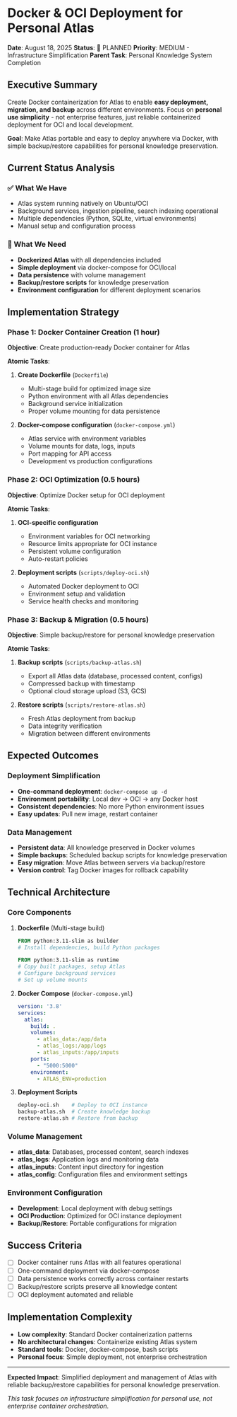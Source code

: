# Docker & OCI Deployment for Personal Atlas

**Date**: August 18, 2025
**Status**: 🎯 PLANNED
**Priority**: MEDIUM - Infrastructure Simplification
**Parent Task**: Personal Knowledge System Completion

## Executive Summary

Create Docker containerization for Atlas to enable **easy deployment, migration, and backup** across different environments. Focus on **personal use simplicity** - not enterprise features, just reliable containerized deployment for OCI and local development.

**Goal**: Make Atlas portable and easy to deploy anywhere via Docker, with simple backup/restore capabilities for personal knowledge preservation.

## Current Status Analysis

### ✅ What We Have
- Atlas system running natively on Ubuntu/OCI
- Background services, ingestion pipeline, search indexing operational
- Multiple dependencies (Python, SQLite, virtual environments)
- Manual setup and configuration process

### 🎯 What We Need
- **Dockerized Atlas** with all dependencies included
- **Simple deployment** via docker-compose for OCI/local
- **Data persistence** with volume management
- **Backup/restore scripts** for knowledge preservation
- **Environment configuration** for different deployment scenarios

## Implementation Strategy

### Phase 1: Docker Container Creation (1 hour)
**Objective**: Create production-ready Docker container for Atlas

**Atomic Tasks**:
1. **Create Dockerfile** (`Dockerfile`)
   - Multi-stage build for optimized image size
   - Python environment with all Atlas dependencies
   - Background service initialization
   - Proper volume mounting for data persistence

2. **Docker-compose configuration** (`docker-compose.yml`)
   - Atlas service with environment variables
   - Volume mounts for data, logs, inputs
   - Port mapping for API access
   - Development vs production configurations

### Phase 2: OCI Optimization (0.5 hours)
**Objective**: Optimize Docker setup for OCI deployment

**Atomic Tasks**:
1. **OCI-specific configuration**
   - Environment variables for OCI networking
   - Resource limits appropriate for OCI instance
   - Persistent volume configuration
   - Auto-restart policies

2. **Deployment scripts** (`scripts/deploy-oci.sh`)
   - Automated Docker deployment to OCI
   - Environment setup and validation
   - Service health checks and monitoring

### Phase 3: Backup & Migration (0.5 hours)
**Objective**: Simple backup/restore for personal knowledge preservation

**Atomic Tasks**:
1. **Backup scripts** (`scripts/backup-atlas.sh`)
   - Export all Atlas data (database, processed content, configs)
   - Compressed backup with timestamp
   - Optional cloud storage upload (S3, GCS)

2. **Restore scripts** (`scripts/restore-atlas.sh`)
   - Fresh Atlas deployment from backup
   - Data integrity verification
   - Migration between different environments

## Expected Outcomes

### Deployment Simplification
- **One-command deployment**: `docker-compose up -d`
- **Environment portability**: Local dev → OCI → any Docker host
- **Consistent dependencies**: No more Python environment issues
- **Easy updates**: Pull new image, restart container

### Data Management
- **Persistent data**: All knowledge preserved in Docker volumes
- **Simple backups**: Scheduled backup scripts for knowledge preservation
- **Easy migration**: Move Atlas between servers via backup/restore
- **Version control**: Tag Docker images for rollback capability

## Technical Architecture

### Core Components
1. **Dockerfile** (Multi-stage build)
   ```dockerfile
   FROM python:3.11-slim as builder
   # Install dependencies, build Python packages

   FROM python:3.11-slim as runtime
   # Copy built packages, setup Atlas
   # Configure background services
   # Set up volume mounts
   ```

2. **Docker Compose** (`docker-compose.yml`)
   ```yaml
   version: '3.8'
   services:
     atlas:
       build: .
       volumes:
         - atlas_data:/app/data
         - atlas_logs:/app/logs
         - atlas_inputs:/app/inputs
       ports:
         - "5000:5000"
       environment:
         - ATLAS_ENV=production
   ```

3. **Deployment Scripts**
   ```bash
   deploy-oci.sh    # Deploy to OCI instance
   backup-atlas.sh  # Create knowledge backup
   restore-atlas.sh # Restore from backup
   ```

### Volume Management
- **atlas_data**: Databases, processed content, search indexes
- **atlas_logs**: Application logs and monitoring data
- **atlas_inputs**: Content input directory for ingestion
- **atlas_config**: Configuration files and environment settings

### Environment Configuration
- **Development**: Local deployment with debug settings
- **OCI Production**: Optimized for OCI instance deployment
- **Backup/Restore**: Portable configurations for migration

## Success Criteria

- [ ] Docker container runs Atlas with all features operational
- [ ] One-command deployment via docker-compose
- [ ] Data persistence works correctly across container restarts
- [ ] Backup/restore scripts preserve all knowledge content
- [ ] OCI deployment automated and reliable

## Implementation Complexity

- **Low complexity**: Standard Docker containerization patterns
- **No architectural changes**: Containerize existing Atlas system
- **Standard tools**: Docker, docker-compose, bash scripts
- **Personal focus**: Simple deployment, not enterprise orchestration

---

**Expected Impact**: Simplified deployment and management of Atlas with reliable backup/restore capabilities for personal knowledge preservation.

*This task focuses on infrastructure simplification for personal use, not enterprise container orchestration.*
